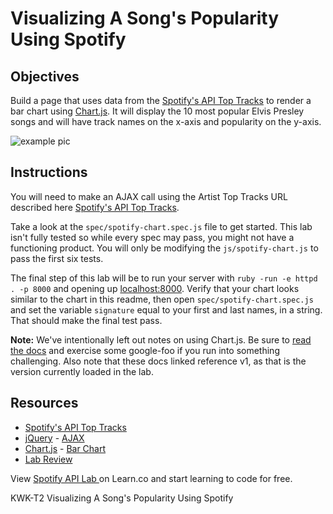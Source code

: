# Visualizing A Song's Popularity Using Spotify

## Objectives

Build a page that uses data from the [Spotify's API Top Tracks](https://developer.spotify.com/web-api/get-artists-top-tracks/) to render a bar chart using [Chart.js](http://www.chartjs.org/). It will display the 10 most popular Elvis Presley songs and will have track names on the x-axis and popularity on the y-axis.

![example pic](https://raw.githubusercontent.com/learn-co-curriculum/js-spotify-api-ajax/cd/new_solution/img/example.png "Pic of Example")

## Instructions

You will need to make an AJAX call using the Artist Top Tracks URL described here [Spotify's API Top Tracks](https://developer.spotify.com/web-api/get-artists-top-tracks/).

Take a look at the `spec/spotify-chart.spec.js` file to get started. This lab isn't fully tested so while every spec may pass, you might not have a functioning product. You will only be modifying the `js/spotify-chart.js` to pass the first six tests.

The final step of this lab will be to run your server with `ruby -run -e httpd . -p 8000` and opening up [localhost:8000](http://localhost:8000/). Verify that your chart looks similar to the chart in this readme, then open `spec/spotify-chart.spec.js` and set the variable `signature` equal to your first and last names, in a string. That should make the final test pass.

**Note:** We've intentionally left out notes on using Chart.js. Be sure to [read the docs](https://github.com/chartjs/Chart.js/tree/v1.1.1/docs) and exercise some google-foo if you run into something challenging. Also note that these docs linked reference v1, as that is the version currently loaded in the lab. 

## Resources

* [Spotify's API Top Tracks](https://developer.spotify.com/web-api/get-artists-top-tracks/)
* [jQuery](http://api.jquery.com/) - [AJAX](http://api.jquery.com/jquery.ajax/)
* [Chart.js](http://www.chartjs.org/docs/#getting-started) - [Bar Chart](http://www.chartjs.org/docs/#bar-chart-example-usage)
* [Lab Review](https://www.youtube.com/watch?v=D4iIg_gJ7J8)

<p class='util--hide'>View <a href='https://learn.co/lessons/js-spotify-api-ajax'>Spotify API Lab </a> on Learn.co and start learning to code for free.</p>
<p data-visibility='hidden'>KWK-T2 Visualizing A Song's Popularity Using Spotify</p>